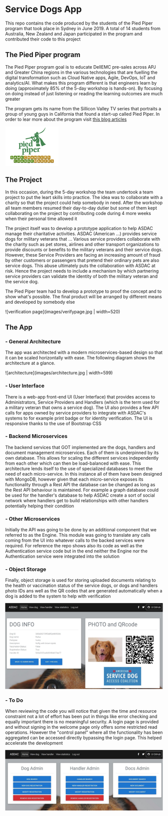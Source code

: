 # Service Dogs App
This repo contains the code produced by the students of the Pied Piper program that took place in Sydney in June 2019. A total of 14 students from Australia, New Zealand and Japan participated in the program and contributed their code to this project

## The Pied Piper program
The Pied Piper program goal is to educate DellEMC pre-sales across APJ and Greater China regions in the various technologies that are fuelling the digital transformation such as Cloud Native apps, Agile, DevOps, IoT and analytics/AI. What makes this program different is that engineers learn by doing (approximately 85% of the 5-day workshop is hands-on). By focusing on doing instead of just listening or reading the learning outcomes are much greater

The program gets its name from the Sillicon Valley TV series that portraits a group of young guys in California that found a start-up called Pied Piper. In order to lear more about the program visit [this blog articles](http://anzpiper.blogspot.com/2017/08/must-start-somewhere.html)

![Pied Piper logo](images/piperlogo.png)

## The Project

In this occasion, during the 5-day workshop the team undertook a team project to put the leart skills into practice. The idea was to collaborate with a charity so that the project could help somebody in need. After the workshop all team members resumed their day-to-day dutier but some of them kept collaborating on the project by contributing code during 4 more weeks when their personal time allowed it

The project itself was to develop a prototype application to help ASDAC manage their charitative activities. ASDAC (American ...) provides service dogs for military veterans that ... Various service providers collaborate with the charity such as pet stores, airlines and other transport organizations to provide discounts or benefits to the military veterans and their service dogs. However, these Service Providers are facing an increasing amount of fraud by other customers or passengers that pretend their ordinary pets are also service dogs. This abuse ultimately puts the collaboration with ASDAC at risk. Hence the project needs to include a mechanism by which partnering service providers can validate the identity of both the military veteran and the service dog.

The Pied Piper team had to develop a prototype to proof the concept and to show what's possible. The final product will be arranged by different means and developed by somebody else

![verification page](images/verifypage.jpg | width=520)

## The App

### - General Architecture
The app was architected with a modern microservices-based design so that it can be scaled horizontally with ease. The following diagram shows the architecture at a glance.

![architecture](images/architecture.jpg | width=599)

### - User Interface
There is a web-app front-end UI (User Interface) that provides access to Administrators, Service Providers and Handlers (which is the term used for a military veteran that owns a service dog). The UI also provides a few API calls for apps owned by service providers to integrate with ASDAC's systems to for example print badge or for identity verification. The UI is responsive thanks to the use of Bootstrap CSS

### - Backend Microservices
The backend services that GOT  implemented are the dogs, handlers and document management microservices. Each of them is underpinned by its own database. This allows for scaling the different services independently from each other which can then be load-balanced with ease. This architecture lends itself to the use of specialized databases to meet the need of each micro-service. In this instance all of them have been designed with MongoDB, however given that each micro-service exposes its functionality through a Rest API the database can be changed as long as the Rest API behaviour is maintained. For example a graph database could be used for the handler's database to help ASDAC create a sort of social network where handlers get to build relationships with other handlers potentially helping their condition

### - Other Microservices
Initially the API was going to be done by an additional component that we referred to as the Engine. This module was going to translate any calls coming from the UI into whatever calls to the backed services were required. For reference the repo shows also its code as well as the Authentication service code but in the end neither the Engine nor the Authentication service were integrated into the solution

### - Object Storage
Finally, object storage is used for storing uploaded documents relating to the health or vaccination status of the service dogs, or dogs and handlers photo IDs ans well as the QR codes that are generated automatically when a dog is added to the system to help with verification

![dog view page](images/viewdog.jpg)

### - To Do
When reviewing the code you will notice that given the time and resource constraint not a lot of effort has been put in things like error checking and equally important there is no meaningful security. A login page is provided and without signing in the welcome page only offers some restricted read operations. However the "control panel" where all the functionality has been aggregated can be accessed directly bypassing the login page. This helped accelerate the development

![control panel](images/admin.jpg)
